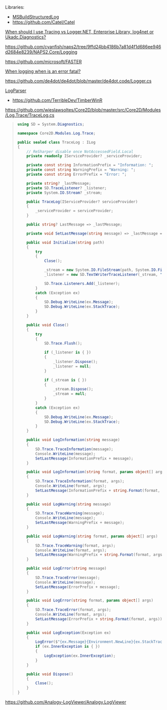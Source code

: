 Libraries:

- [MSBuildStructuredLog](https://github.com/KirillOsenkov/MSBuildStructuredLog)
- https://github.com/Catel/Catel

[When should I use Tracing vs Logger.NET, Enterprise Library, log4net or Ukadc.Diagnostics?](https://stackoverflow.com/questions/4775194/when-should-i-use-tracing-vs-logger-net-enterprise-library-log4net-or-ukadc-di)

https://github.com/cyanfish/naps2/tree/9ffd24bb4186b7a81d4f1d686ee946d2684e8239/NAPS2.Core/Logging

https://github.com/microsoft/FASTER

[When logging when is an error fatal?](https://stackoverflow.com/questions/313351/when-logging-when-is-an-error-fatal)

https://github.com/de4dot/de4dot/blob/master/de4dot.code/Logger.cs

[LogParser](https://en.wikipedia.org/wiki/Logparser)

- https://github.com/TerribleDev/TimberWinR

https://github.com/wieslawsoltes/Core2D/blob/master/src/Core2D/Modules/Log.Trace/TraceLog.cs

> ```csharp
> using SD = System.Diagnostics;
> 
> namespace Core2D.Modules.Log.Trace;
> 
> public sealed class TraceLog : ILog
> {
>     // ReSharper disable once NotAccessedField.Local
>     private readonly IServiceProvider? _serviceProvider;
> 
>     private const string InformationPrefix = "Information: ";
>     private const string WarningPrefix = "Warning: ";
>     private const string ErrorPrefix = "Error: ";
> 
>     private string? _lastMessage;
>     private SD.TraceListener? _listener;
>     private System.IO.Stream? _stream;
> 
>     public TraceLog(IServiceProvider? serviceProvider)
>     {
>         _serviceProvider = serviceProvider;
>     }
> 
>     public string? LastMessage => _lastMessage;
> 
>     private void SetLastMessage(string message) => _lastMessage = message;
> 
>     public void Initialize(string path)
>     {
>         try
>         {
>             Close();
> 
>             _stream = new System.IO.FileStream(path, System.IO.FileMode.Append);
>             _listener = new SD.TextWriterTraceListener(_stream, "listener");
> 
>             SD.Trace.Listeners.Add(_listener);
>         }
>         catch (Exception ex)
>         {
>             SD.Debug.WriteLine(ex.Message);
>             SD.Debug.WriteLine(ex.StackTrace);
>         }
>     }
> 
>     public void Close()
>     {
>         try
>         {
>             SD.Trace.Flush();
> 
>             if (_listener is { })
>             {
>                 _listener.Dispose();
>                 _listener = null;
>             }
> 
>             if (_stream is { })
>             {
>                 _stream.Dispose();
>                 _stream = null;
>             }
>         }
>         catch (Exception ex)
>         {
>             SD.Debug.WriteLine(ex.Message);
>             SD.Debug.WriteLine(ex.StackTrace);
>         }
>     }
> 
>     public void LogInformation(string message)
>     {
>         SD.Trace.TraceInformation(message);
>         Console.WriteLine(message);
>         SetLastMessage(InformationPrefix + message);
>     }
> 
>     public void LogInformation(string format, params object[] args)
>     {
>         SD.Trace.TraceInformation(format, args);
>         Console.WriteLine(format, args);
>         SetLastMessage(InformationPrefix + string.Format(format, args));
>     }
> 
>     public void LogWarning(string message)
>     {
>         SD.Trace.TraceWarning(message);
>         Console.WriteLine(message);
>         SetLastMessage(WarningPrefix + message);
>     }
> 
>     public void LogWarning(string format, params object[] args)
>     {
>         SD.Trace.TraceWarning(format, args);
>         Console.WriteLine(format, args);
>         SetLastMessage(WarningPrefix + string.Format(format, args));
>     }
> 
>     public void LogError(string message)
>     {
>         SD.Trace.TraceError(message);
>         Console.WriteLine(message);
>         SetLastMessage(ErrorPrefix + message);
>     }
> 
>     public void LogError(string format, params object[] args)
>     {
>         SD.Trace.TraceError(format, args);
>         Console.WriteLine(format, args);
>         SetLastMessage(ErrorPrefix + string.Format(format, args));
>     }
> 
>     public void LogException(Exception ex)
>     {
>         LogError($"{ex.Message}{Environment.NewLine}{ex.StackTrace}");
>         if (ex.InnerException is { })
>         {
>             LogException(ex.InnerException);
>         }
>     }
> 
>     public void Dispose()
>     {
>         Close();
>     }
> }
> ```

https://github.com/Analogy-LogViewer/Analogy.LogViewer

